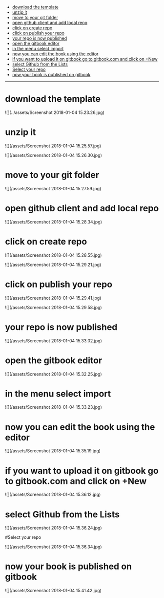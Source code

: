 <!-- TOC depthFrom:1 depthTo:6 withLinks:1 updateOnSave:1 orderedList:0 -->

- [download the template](#download-the-template)
- [unzip it](#unzip-it)
- [move to your git folder](#move-to-your-git-folder)
- [open github client and add local repo](#open-github-client-and-add-local-repo)
- [click on create repo](#click-on-create-repo)
- [click on publish your repo](#click-on-publish-your-repo)
- [your repo is now published](#your-repo-is-now-published)
- [open the gitbook editor](#open-the-gitbook-editor)
- [in the menu select import](#in-the-menu-select-import)
- [now you can edit the book using the editor](#now-you-can-edit-the-book-using-the-editor)
- [if you want to upload it on gitbook go to gitbook.com and click on +New](#if-you-want-to-upload-it-on-gitbook-go-to-gitbookcom-and-click-on-new)
- [select Github from the Lists](#select-github-from-the-lists)
- [Select your repo](#select-your-repo)
- [now your book is published on gitbook](#now-your-book-is-published-on-gitbook)

<!-- /TOC -->

---

# download the template

![](../assets/Screenshot 2018-01-04 15.23.26.jpg)

# unzip it

![](/assets/Screenshot 2018-01-04 15.25.57.jpg)

![](/assets/Screenshot 2018-01-04 15.26.30.jpg)

# move to your git folder

![](/assets/Screenshot 2018-01-04 15.27.59.jpg)

# open github client and add local repo

![](/assets/Screenshot 2018-01-04 15.28.34.jpg)

# click on create repo

![](/assets/Screenshot 2018-01-04 15.28.55.jpg)

![](/assets/Screenshot 2018-01-04 15.29.21.jpg)

# click on publish your repo

![](/assets/Screenshot 2018-01-04 15.29.41.jpg)

![](/assets/Screenshot 2018-01-04 15.29.58.jpg)

# your repo is now published

![](/assets/Screenshot 2018-01-04 15.33.02.jpg)

# open the gitbook editor

![](/assets/Screenshot 2018-01-04 15.32.25.jpg)

# in the menu select import

![](/assets/Screenshot 2018-01-04 15.33.23.jpg)

# now you can edit the book using the editor

![](/assets/Screenshot 2018-01-04 15.35.19.jpg)

# if you want to upload it on gitbook go to gitbook.com and click on +New

![](/assets/Screenshot 2018-01-04 15.36.12.jpg)

# select Github from the Lists

![](/assets/Screenshot 2018-01-04 15.36.24.jpg)

#Select your repo

![](/assets/Screenshot 2018-01-04 15.36.34.jpg)

# now your book is published on gitbook

![](/assets/Screenshot 2018-01-04 15.41.42.jpg)

